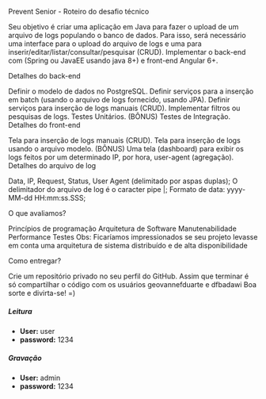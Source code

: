 Prevent Senior - Roteiro do desafio técnico

Seu objetivo é criar uma aplicação em Java para fazer o upload de um arquivo de logs populando o banco de dados.
Para isso, será necessário uma interface para o upload do arquivo de logs e uma para inserir/editar/listar/consultar/pesquisar (CRUD).
Implementar o back-end com (Spring ou JavaEE usando java 8+) e front-end Angular 6+.

Detalhes do back-end

Definir o modelo de dados no PostgreSQL.
Definir serviços para a inserção em batch (usando o arquivo de logs fornecido, usando JPA).
Definir serviços para inserção de logs manuais (CRUD).
Implementar filtros ou pesquisas de logs.
Testes Unitários.
(BÔNUS) Testes de Integração.
Detalhes do front-end

Tela para inserção de logs manuais (CRUD).
Tela para inserção de logs usando o arquivo modelo.
(BÔNUS) Uma tela (dashboard) para exibir os logs feitos por um determinado IP, por hora, user-agent (agregação).
Detalhes do arquivo de log

Data, IP, Request, Status, User Agent (delimitado por aspas duplas);
O delimitador do arquivo de log é o caracter pipe |;
Formato de data: yyyy-MM-dd HH:mm:ss.SSS;

O que avaliamos?

Princípios de programação
Arquitetura de Software
Manutenabilidade
Performance
Testes
Obs: Ficaríamos impressionados se seu projeto levasse em conta uma arquitetura de sistema distribuído e de alta disponibilidade

Como entregar?

Crie um repositório privado no seu perfil do GitHub.
Assim que terminar é só compartilhar o código com os usuários geovannefduarte e dfbadawi
Boa sorte e divirta-se! =)

##### Leitura
- __User:__ user
- __password:__ 1234
##### Gravação
- __User:__ admin
- __password:__ 1234


